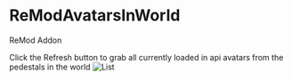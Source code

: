 # ReModAvatarsInWorld

ReMod Addon

Click the Refresh button to grab all currently loaded in api avatars from the pedestals in the world
![List](https://i.imgur.com/4AsuVJD.png)
